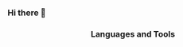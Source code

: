 ### Hi there 👋

<!--
**PedroVidal27/PedroVidal27** is a ✨ _special_ ✨ repository because its `README.md` (this file) appears on your GitHub profile.

Here are some ideas to get you started:

- 🔭 I’m currently working on ...
- 🌱 I’m currently learning ...
- 👯 I’m looking to collaborate on ...
- 🤔 I’m looking for help with ...
- 💬 Ask me about ...
- 📫 How to reach me: ...
- 😄 Pronouns: ...
- ⚡ Fun fact: ...
-->

<h3 align="center">Languages and Tools</h3>
<div align="center" style="display: flex; align-items: center">
  <img src="./HTML5 Logo.svg" style="margin: 1000px; width: 100px; height: auto"\>
  <img src="./CSS Logo.svg" style="padding: 10px; width: 100px; height: auto"\>
</div>
